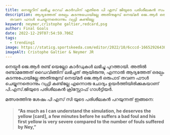 ```yaml
---
title: നെയ്മറിന് ലഭിച്ച റെഡ് കാർഡിന് എതിരെ പി എസ് ജിയുടെ പരിശീലകൻ സംശയം ഉന്നയിച്ചു
description: ആദ്യത്തേത് ഒരല്പം കടന്നുപോയില്ലേ അതിനുമുമ്പ് നെയ്‌മർ ജെ.ആർ ഒരുപാട്
  തവണ ഫൗൾ ചെയ്യുന്നതൊന്നും റഫ്രി കണ്ടില്ലേ
keyword: neymer,cristophe galtier,redcard,psg
author: Final Goals
date: 2022-12-29T07:54:59.706Z
tags:
  - trending1
image: https://staticg.sportskeeda.com/editor/2022/10/6cccd-16652926430473-1920.jpg
imageAlt: Cristophe Galtier & Neymer JR
---
```

നെയ്മർ ജെ.ആർ രണ്ട് യെല്ലോ കാർഡുകൾ ലഭിച്ചു പുറത്തായി. അതിൽ രണ്ടാമത്തേത് ഡൈവിങ്ങിന് ലഭിച്ചത് ആയിരുന്നു, എന്നാൽ ആദ്യത്തേത് ഒരല്പം കടന്നുപോയില്ലേ അതിനുമുമ്പ് നെയ്‌മർ ജെ.ആർ ഒരുപാട് തവണ ഫൗൾ ചെയ്യുന്നതൊന്നും റഫ്രി കണ്ടില്ലേ എന്നൊരു ചോദ്യം ഉയർത്തിയിരിക്കുകയാണ് പി.എസ്.ജിയുടെ പരിശീലകൻ ക്രിസ്റ്റോഫ് ഗാൾട്ടിയർ.

മത്സരത്തിനു ശേഷം പി എസ് സി യുടെ പരിശീലകൻ പറയുന്നത് ഇങ്ങനെ:

> #### **“As much as I can understand the simulation, he deserves the yellow \[card], a few minutes before he suffers a bad foul and his first yellow is very severe compared to the number of fouls suffered by Ney,”**